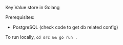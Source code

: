Key Value store in Golang

Prerequisites:
* PostgreSQL (check code to get db related config)

To run locally, `cd src && go run .`